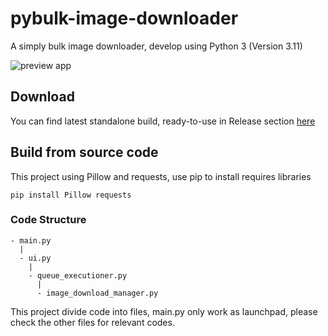 # pybulk-image-downloader
A simply bulk image downloader, develop using Python 3 (Version 3.11)

![preview app](https://files.catbox.moe/tm08iz.jpg)

## Download
You can find latest standalone build, ready-to-use in Release section [here](https://github.com/htomeload/pybulk-image-downloader/releases/latest)

## Build from source code
This project using Pillow and requests, use pip to install requires libraries
```
pip install Pillow requests
```

### Code Structure
```
- main.py
  |
  - ui.py
    |
    - queue_executioner.py
      |
      - image_download_manager.py
```
     
This project divide code into files, main.py only work as launchpad, please check the other files for relevant codes.
